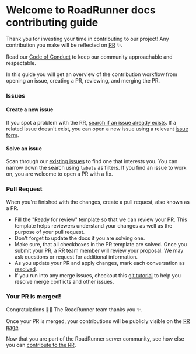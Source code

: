 # Welcome to RoadRunner docs contributing guide <!-- omit in toc -->

Thank you for investing your time in contributing to our project! Any contribution you make will be reflected on [RR](https://github.com/roadrunner-server/roadrunner#contributors) :sparkles:. 

Read our [Code of Conduct](./CODE_OF_CONDUCT.md) to keep our community approachable and respectable.

In this guide you will get an overview of the contribution workflow from opening an issue, creating a PR, reviewing, and merging the PR.

### Issues

#### Create a new issue

If you spot a problem with the RR, [search if an issue already exists](https://github.com/roadrunner-server/roadrunner/issues). If a related issue doesn't exist, you can open a new issue using a relevant [issue form](https://github.com/roadrunner-server/roadrunner/issues/new/choose). 

#### Solve an issue

Scan through our [existing issues](https://github.com/roadrunner-server/roadrunner/issues) to find one that interests you. You can narrow down the search using `labels` as filters. If you find an issue to work on, you are welcome to open a PR with a fix.

### Pull Request

When you're finished with the changes, create a pull request, also known as a PR.
- Fill the "Ready for review" template so that we can review your PR. This template helps reviewers understand your changes as well as the purpose of your pull request. 
- Don't forget to update the docs if you are solving one.
- Make sure, that all checkboxes in the PR template are solved.
Once you submit your PR, a RR team member will review your proposal. We may ask questions or request for additional information.
- As you update your PR and apply changes, mark each conversation as [resolved](https://docs.github.com/en/github/collaborating-with-issues-and-pull-requests/commenting-on-a-pull-request#resolving-conversations).
- If you run into any merge issues, checkout this [git tutorial](https://github.com/skills/resolve-merge-conflicts) to help you resolve merge conflicts and other issues.

### Your PR is merged!

Congratulations :tada::tada: The RoadRunner team thanks you :sparkles:. 

Once your PR is merged, your contributions will be publicly visible on the [RR page](https://github.com/roadrunner-server/roadrunner#contributors). 

Now that you are part of the RoadRunner server community, see how else you can [contribute to the RR](https://github.com/roadrunner-server/roadrunner/issues).
